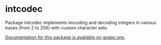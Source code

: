 intcodec
========

Package intcodec implements encoding and decoding integers in various bases (from 2 to 256) with custom character sets.

[Documentation for this package is available on godoc.org.](http://godoc.org/github.com/mcef/intcodec)
